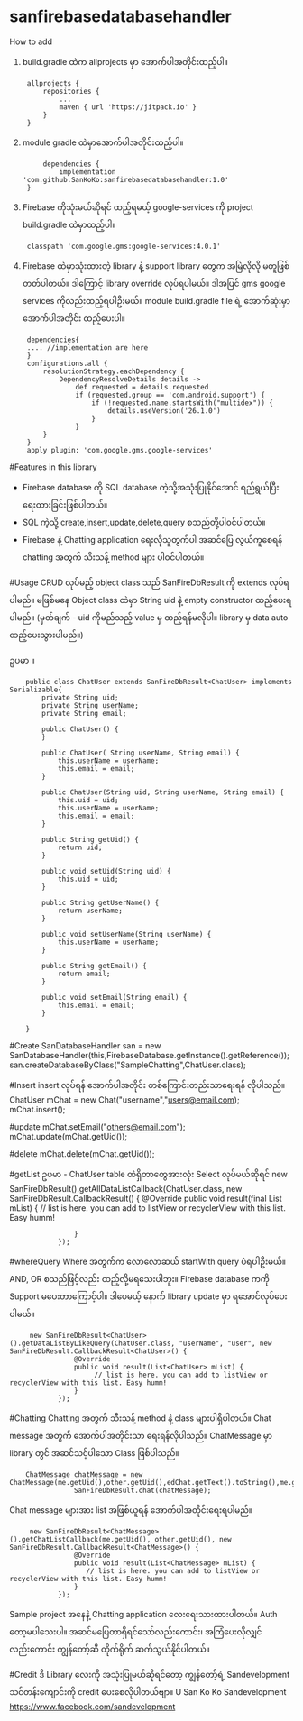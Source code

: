 # sanfirebasedatabasehandler

How to add

1. build.gradle ထဲက allprojects မှာ အောက်ပါအတိုင်းထည့်ပါ။
	
		allprojects {
			repositories {
				...
				maven { url 'https://jitpack.io' }
			}
		}
		
2. module gradle ထဲမှာအောက်ပါအတိုင်းထည့်ပါ။

			dependencies {
		        implementation 'com.github.SanKoKo:sanfirebasedatabasehandler:1.0'
		}

3. Firebase ကိုသုံးမယ်ဆိုရင် ထည့်ရမယ့် google-services ကို project build.gradle ထဲမှာထည့်ပါ။

		classpath 'com.google.gms:google-services:4.0.1'
		
4. Firebase ထဲမှာသုံးထားတဲ့ library နဲ့ support library တွေက အမြဲလိုလို မတူဖြစ်တတ်ပါတယ်။ ဒါကြောင့် library override လုပ်ရပါမယ်။ ဒါအပြင် gms google services ကိုလည်းထည့်ရပါဦးမယ်။ module build.gradle file ရဲ့ အောက်ဆုံးမှာ အောက်ပါအတိုင်း ထည့်ပေးပါ။

		dependencies{
		.... //implementation are here
		}
		configurations.all {
		    resolutionStrategy.eachDependency {
		        DependencyResolveDetails details ->
		            def requested = details.requested
		            if (requested.group == 'com.android.support') {
		                if (!requested.name.startsWith("multidex")) {
		                    details.useVersion('26.1.0')
		                }
		            }
		    }
		}
		apply plugin: 'com.google.gms.google-services'


#Features in this library
- Firebase database ကို SQL database ကဲ့သို့အသုံးပြုနိုင်အောင် ရည်ရွယ်ပြီး ရေးထားခြင်းဖြစ်ပါတယ်။
- SQL ကဲ့သို့  create,insert,update,delete,query စသည်တို့ပါ၀င်ပါတယ်။
- Firebase နဲ့ Chatting application ရေးလိုသူတွက်ပါ အဆင်ပြေ လွယ်ကူစေရန် chatting အတွက် သီးသန့် method များ ပါ၀င်ပါတယ်။

#Usage
CRUD လုပ်မည့် object class သည် SanFireDbResult ကို extends လုပ်ရပါမည်။
မဖြစ်မနေ Object class ထဲမှာ String uid နဲ့ empty constructor ထည့်ပေးရပါမည်။
(မှတ်ချက် - uid ကိုမည်သည့် value မှ ထည့်ရန်မလိုပါ။ library မှ data auto ထည့်ပေးသွားပါမည်။)


ဥပမာ ။

		public class ChatUser extends SanFireDbResult<ChatUser> implements Serializable{
		    private String uid;
		    private String userName;
		    private String email;
		    
		    public ChatUser() {
		    }

		    public ChatUser( String userName, String email) {
		        this.userName = userName;
		        this.email = email;
		    }

		    public ChatUser(String uid, String userName, String email) {
		        this.uid = uid;
		        this.userName = userName;
		        this.email = email;
		    }

		    public String getUid() {
		        return uid;
		    }

		    public void setUid(String uid) {
		        this.uid = uid;
		    }

		    public String getUserName() {
		        return userName;
		    }

		    public void setUserName(String userName) {
		        this.userName = userName;
		    }

		    public String getEmail() {
		        return email;
		    }

		    public void setEmail(String email) {
		        this.email = email;
		    }

		}

#Create
		SanDatabaseHandler  san = new SanDatabaseHandler(this,FirebaseDatabase.getInstance().getReference());
		san.createDatabaseByClass("SampleChatting",ChatUser.class);

#Insert
insert လုပ်ရန် အောက်ပါအတိုင်း တစ်ကြောင်းတည်းသာရေးရန် လိုပါသည်။
		ChatUser mChat = new Chat("username","users@email.com);
		mChat.insert();

#update
		mChat.setEmail("others@email.com");
		mChat.update(mChat.getUid());

#delete
		mChat.delete(mChat.getUid());
		
#getList
ဥပမာ - ChatUser table ထဲရှိတာတွေအားလုံး Select လုပ်မယ်ဆိုရင်
		new SanFireDbResult<ChatUser>().getAllDataListCallback(ChatUser.class, new SanFireDbResult.CallbackResult<ChatUser>() {
		            @Override
		            public void result(final List<ChatUser> mList) {
		               // list is here. you can add to listView or recyclerView with this list. Easy humm!
					   
		            }
		        });

#whereQuery
Where အတွက်က လောလောဆယ် startWith query ပဲရပါဦးမယ်။ AND, OR စသည်ဖြင့်လည်း ထည့်လို့မရသေးပါဘူး။ Firebase database ကကို Support မပေးတာကြောင့်ပါ။ ဒါပေမယ့် နောက် library update မှာ ရအောင်လုပ်ပေးပါမယ်။

		 new SanFireDbResult<ChatUser>().getDataListByLikeQuery(ChatUser.class, "userName", "user", new SanFireDbResult.CallbackResult<ChatUser>() {
		            @Override
		            public void result(List<ChatUser> mList) {
		                 // list is here. you can add to listView or recyclerView with this list. Easy humm!
		            }
		        });
				
				
#Chatting 
Chatting အတွက် သီးသန့် method နဲ့ class များပါရှိပါတယ်။
Chat message အတွက် အောက်ပါအတိုင်းသာ ရေးရန်လိုပါသည်။ ChatMessage မှာ library တွင် အဆင်သင့်ပါသော Class ဖြစ်ပါသည်။
		
		ChatMessage chatMessage = new ChatMessage(me.getUid(),other.getUid(),edChat.getText().toString(),me.getUserName(),other.getUserName());
		            SanFireDbResult.chat(chatMessage);

Chat message များအား list အဖြစ်ယူရန် အောက်ပါအတိုင်းရေးရပါမည်။
	
		 new SanFireDbResult<ChatMessage>().getChatListCallback(me.getUid(), other.getUid(), new SanFireDbResult.CallbackResult<ChatMessage>() {
		            @Override
		            public void result(List<ChatMessage> mList) {
		               // list is here. you can add to listView or recyclerView with this list. Easy humm!
		            }
		        });
				
Sample project အနေနဲ့ Chatting application လေးရေးသားထားပါတယ်။ Auth တော့မပါသေးပါ။
အဆင်မပြေတာရှိရင်သော်လည်းကောင်း၊ အကြံပေးလိုလျှင်လည်းကောင်း ကျွန်တော့်ဆီ တိုက်ရိုက် ဆက်သွယ်နိုင်ပါတယ်။

#Credit
ဒီ Library လေးကို အသုံးပြုမယ်ဆိုရင်တော့ ကျွန်တော့်ရဲ့ Sandevelopment သင်တန်းကျောင်းကို credit ပေးစေလိုပါတယ်ဗျာ။
U San Ko Ko
Sandevelopment
https://www.facebook.com/sandevelopment
